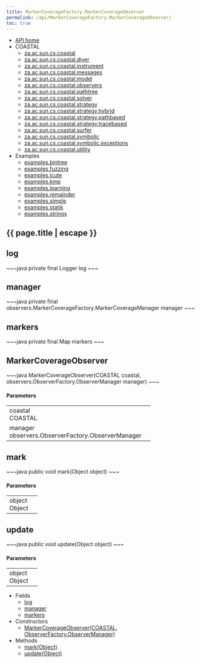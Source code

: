 ```yaml
---
title: MarkerCoverageFactory.MarkerCoverageObserver
permalink: /api/MarkerCoverageFactory.MarkerCoverageObserver/
toc: true
---
```


<section class="sidetoc">
<ul class="section-nav">
<li class="toc-entry toc-h2">
<a class="top" href="{{ '/api/' | relative_url }}">API home</a>
</li>
<li class="toc-entry toc-h2">
COASTAL<ul>
<li class="toc-entry toc-h3">
<a href="{{ '/api/za.ac.sun.cs.coastal/' | relative_url }}">za.ac.sun.cs.coastal</a></li>
<li class="toc-entry toc-h3">
<a href="{{ '/api/za.ac.sun.cs.coastal.diver/' | relative_url }}">za.ac.sun.cs.coastal.diver</a></li>
<li class="toc-entry toc-h3">
<a href="{{ '/api/za.ac.sun.cs.coastal.instrument/' | relative_url }}">za.ac.sun.cs.coastal.instrument</a></li>
<li class="toc-entry toc-h3">
<a href="{{ '/api/za.ac.sun.cs.coastal.messages/' | relative_url }}">za.ac.sun.cs.coastal.messages</a></li>
<li class="toc-entry toc-h3">
<a href="{{ '/api/za.ac.sun.cs.coastal.model/' | relative_url }}">za.ac.sun.cs.coastal.model</a></li>
<li class="toc-entry toc-h3">
<a href="{{ '/api/za.ac.sun.cs.coastal.observers/' | relative_url }}">za.ac.sun.cs.coastal.observers</a></li>
<li class="toc-entry toc-h3">
<a href="{{ '/api/za.ac.sun.cs.coastal.pathtree/' | relative_url }}">za.ac.sun.cs.coastal.pathtree</a></li>
<li class="toc-entry toc-h3">
<a href="{{ '/api/za.ac.sun.cs.coastal.solver/' | relative_url }}">za.ac.sun.cs.coastal.solver</a></li>
<li class="toc-entry toc-h3">
<a href="{{ '/api/za.ac.sun.cs.coastal.strategy/' | relative_url }}">za.ac.sun.cs.coastal.strategy</a></li>
<li class="toc-entry toc-h3">
<a href="{{ '/api/za.ac.sun.cs.coastal.strategy.hybrid/' | relative_url }}">za.ac.sun.cs.coastal.strategy.hybrid</a></li>
<li class="toc-entry toc-h3">
<a href="{{ '/api/za.ac.sun.cs.coastal.strategy.pathbased/' | relative_url }}">za.ac.sun.cs.coastal.strategy.pathbased</a></li>
<li class="toc-entry toc-h3">
<a href="{{ '/api/za.ac.sun.cs.coastal.strategy.tracebased/' | relative_url }}">za.ac.sun.cs.coastal.strategy.tracebased</a></li>
<li class="toc-entry toc-h3">
<a href="{{ '/api/za.ac.sun.cs.coastal.surfer/' | relative_url }}">za.ac.sun.cs.coastal.surfer</a></li>
<li class="toc-entry toc-h3">
<a href="{{ '/api/za.ac.sun.cs.coastal.symbolic/' | relative_url }}">za.ac.sun.cs.coastal.symbolic</a></li>
<li class="toc-entry toc-h3">
<a href="{{ '/api/za.ac.sun.cs.coastal.symbolic.exceptions/' | relative_url }}">za.ac.sun.cs.coastal.symbolic.exceptions</a></li>
<li class="toc-entry toc-h3">
<a href="{{ '/api/za.ac.sun.cs.coastal.utility/' | relative_url }}">za.ac.sun.cs.coastal.utility</a></li>
</ul>
</li>
<li class="toc-entry toc-h2">
Examples<ul>
<li class="toc-entry toc-h3">
<a href="{{ '/api/examples.bintree/' | relative_url }}">examples.bintree</a></li>
<li class="toc-entry toc-h3">
<a href="{{ '/api/examples.fuzzing/' | relative_url }}">examples.fuzzing</a></li>
<li class="toc-entry toc-h3">
<a href="{{ '/api/examples.jcute/' | relative_url }}">examples.jcute</a></li>
<li class="toc-entry toc-h3">
<a href="{{ '/api/examples.kmp/' | relative_url }}">examples.kmp</a></li>
<li class="toc-entry toc-h3">
<a href="{{ '/api/examples.learning/' | relative_url }}">examples.learning</a></li>
<li class="toc-entry toc-h3">
<a href="{{ '/api/examples.remainder/' | relative_url }}">examples.remainder</a></li>
<li class="toc-entry toc-h3">
<a href="{{ '/api/examples.simple/' | relative_url }}">examples.simple</a></li>
<li class="toc-entry toc-h3">
<a href="{{ '/api/examples.statik/' | relative_url }}">examples.statik</a></li>
<li class="toc-entry toc-h3">
<a href="{{ '/api/examples.strings/' | relative_url }}">examples.strings</a></li>
</ul>
</li>
</ul>
</section>
<section class="main class">
<h1>{{ page.title | escape }}</h1>
<h2><a class="anchor" name="log"></a>log</h2>
<div markdown="1">
~~~java
private final Logger log
~~~
</div>
<p>
</p>
<h2><a class="anchor" name="manager"></a>manager</h2>
<div markdown="1">
~~~java
private final observers.MarkerCoverageFactory.MarkerCoverageManager manager
~~~
</div>
<p>
</p>
<h2><a class="anchor" name="markers"></a>markers</h2>
<div markdown="1">
~~~java
private final Map markers
~~~
</div>
<p>
</p>
<h2><a class="anchor" name="MarkerCoverageObserver(COASTAL, ObserverFactory.ObserverManager)"></a>MarkerCoverageObserver</h2>
<div markdown="1">
~~~java
 MarkerCoverageObserver(COASTAL coastal, observers.ObserverFactory.ObserverManager manager)
~~~
</div>
<h4>Parameters</h4>
<table class="parameters">
<tbody>
<tr>
<td>
coastal<br/><span class="paramtype">COASTAL</span></td>
<td>
</td>
</tr>
<tr>
<td>
manager<br/><span class="paramtype">observers.ObserverFactory.ObserverManager</span></td>
<td>
</td>
</tr>
</tbody>
</table>
<h2><a class="anchor" name="mark(Object)"></a>mark</h2>
<div markdown="1">
~~~java
public void mark(Object object)
~~~
</div>
<h4>Parameters</h4>
<table class="parameters">
<tbody>
<tr>
<td>
object<br/><span class="paramtype">Object</span></td>
<td>
</td>
</tr>
</tbody>
</table>
<h2><a class="anchor" name="update(Object)"></a>update</h2>
<div markdown="1">
~~~java
public void update(Object object)
~~~
</div>
<h4>Parameters</h4>
<table class="parameters">
<tbody>
<tr>
<td>
object<br/><span class="paramtype">Object</span></td>
<td>
</td>
</tr>
</tbody>
</table>
</section>
<section class="apitoc">
<ul class="section-nav">
<li class="toc-entry toc-h2">
Fields<ul>
<li class="toc-entry toc-h3">
<a href="{{ '/api/MarkerCoverageFactory.MarkerCoverageObserver/' | relative_url }}#log">log</a></li>
<li class="toc-entry toc-h3">
<a href="{{ '/api/MarkerCoverageFactory.MarkerCoverageObserver/' | relative_url }}#manager">manager</a></li>
<li class="toc-entry toc-h3">
<a href="{{ '/api/MarkerCoverageFactory.MarkerCoverageObserver/' | relative_url }}#markers">markers</a></li>
</ul>
</li>
<li class="toc-entry toc-h2">
Constructors<ul>
<li class="toc-entry toc-h3">
<a href="{{ '/api/MarkerCoverageFactory.MarkerCoverageObserver/' | relative_url }}#MarkerCoverageObserver(COASTAL, ObserverFactory.ObserverManager)">MarkerCoverageObserver(COASTAL, ObserverFactory.ObserverManager)</a></li>
</ul>
</li>
<li class="toc-entry toc-h2">
Methods<ul>
<li class="toc-entry toc-h3">
<a href="{{ '/api/MarkerCoverageFactory.MarkerCoverageObserver/' | relative_url }}#mark(Object)">mark(Object)</a></li>
<li class="toc-entry toc-h3">
<a href="{{ '/api/MarkerCoverageFactory.MarkerCoverageObserver/' | relative_url }}#update(Object)">update(Object)</a></li>
</ul>
</li>

</ul>
</section>
